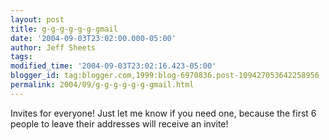 ```yaml
---
layout: post
title: g-g-g-g-g-g-gmail
date: '2004-09-03T23:02:00.000-05:00'
author: Jeff Sheets
tags:
modified_time: '2004-09-03T23:02:16.423-05:00'
blogger_id: tag:blogger.com,1999:blog-6970836.post-109427053642258956
permalink: 2004/09/g-g-g-g-g-g-gmail.html
---
```


Invites for everyone! Just let me know if you need one, because the first 6
      people to leave their addresses will receive an invite!